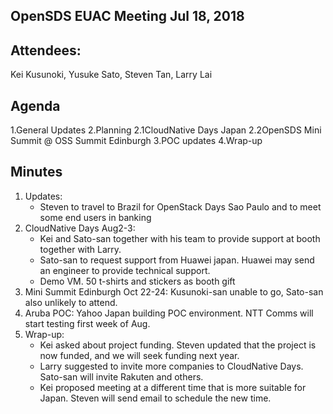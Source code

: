 ## OpenSDS EUAC Meeting Jul 18, 2018

## Attendees:
Kei Kusunoki, Yusuke Sato, Steven Tan, Larry Lai



## Agenda
1.General Updates
2.Planning
2.1CloudNative Days Japan
2.2OpenSDS Mini Summit @ OSS Summit Edinburgh
3.POC updates
4.Wrap-up





 
 

## Minutes

1. Updates: 
   - Steven to travel to Brazil for OpenStack Days Sao Paulo and to meet some end users in banking
2. CloudNative Days Aug2-3: 
   - Kei and Sato-san together with his team to provide support at booth together with Larry. 
   - Sato-san to request support from  Huawei japan. Huawei may send an engineer to provide technical support. 
   - Demo VM. 50 t-shirts and stickers as booth gift
3. Mini Summit Edinburgh Oct 22-24: Kusunoki-san unable to go, Sato-san also unlikely to attend.
4. Aruba POC: Yahoo Japan building POC environment. NTT Comms will start testing first week of Aug.
5. Wrap-up:
   - Kei asked about project funding. Steven updated that the project is now funded, and we will seek funding next year.
   - Larry suggested to invite more companies to CloudNative Days. Sato-san will invite Rakuten and others. 
   - Kei proposed meeting at a different time that is more suitable for Japan. Steven will send email to schedule the new time.
 



